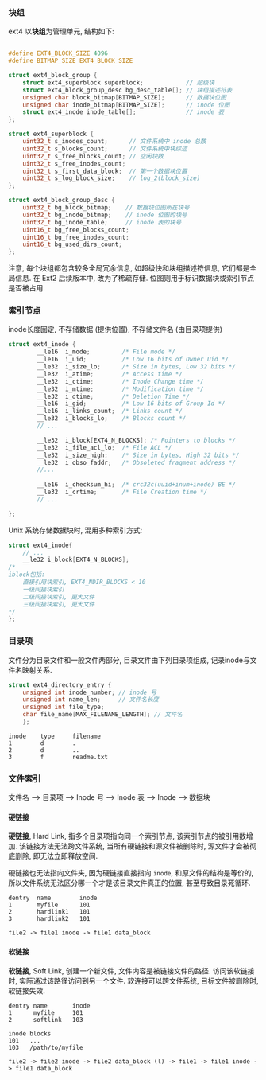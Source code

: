 
### 块组

ext4 以**块组**为管理单元, 结构如下:

```c

#define EXT4_BLOCK_SIZE 4096
#define BITMAP_SIZE EXT4_BLOCK_SIZE

struct ext4_block_group { 
	struct ext4_superblock superblock;            // 超级块
	struct ext4_block_group_desc bg_desc_table[]; // 块组描述符表
	unsigned char block_bitmap[BITMAP_SIZE];      // 数据块位图 
	unsigned char inode_bitmap[BITMAP_SIZE];      // inode 位图 
	struct ext4_inode inode_table[];              // inode 表 
};

struct ext4_superblock {
	uint32_t s_inodes_count;      // 文件系统中 inode 总数
	uint32_t s_blocks_count;      // 文件系统中块综述
	uint32_t s_free_blocks_count; // 空闲块数
	uint32_t s_free_inodes_count;
	uint32_t s_first_data_block;  // 第一个数据块位置
	uint32_t s_log_block_size;    // log_2(block_size)
};

struct ext4_block_group_desc {
	uint32_t bg_block_bitmap;    // 数据块位图所在块号
	uint32_t bg_inode_bitmap;    // inode 位图的块号
	uint32_t bg_inode_table;     // inode 表的块号
	uint16_t bg_free_blocks_count;
	uint16_t bg_free_inodes_count;
	uint16_t bg_used_dirs_count;
};
```


注意, 每个块组都包含较多全局冗余信息, 如超级快和块组描述符信息, 它们都是全局信息. 在 Ext2 后续版本中, 改为了稀疏存储. 位图则用于标识数据块或索引节点是否被占用. 

### 索引节点

inode长度固定, 不存储数据 (提供位置), 不存储文件名 (由目录项提供)

```c
struct ext4_inode {
        __le16  i_mode;         /* File mode */
        __le16  i_uid;          /* Low 16 bits of Owner Uid */
        __le32  i_size_lo;      /* Size in bytes, Low 32 bits */
        __le32  i_atime;        /* Access time */
        __le32  i_ctime;        /* Inode Change time */
        __le32  i_mtime;        /* Modification time */
        __le32  i_dtime;        /* Deletion Time */
        __le16  i_gid;          /* Low 16 bits of Group Id */
        __le16  i_links_count;  /* Links count */
        __le32  i_blocks_lo;    /* Blocks count */
        // ...

        __le32  i_block[EXT4_N_BLOCKS]; /* Pointers to blocks */
        __le32  i_file_acl_lo;  /* File ACL */
        __le32  i_size_high;    /* Size in bytes, High 32 bits */
        __le32  i_obso_faddr;   /* Obsoleted fragment address */
		//...
		
        __le16  i_checksum_hi;  /* crc32c(uuid+inum+inode) BE */
        __le32  i_crtime;       /* File Creation time */
        // ... 

};
```


Unix 系统存储数据块时, 混用多种索引方式:
```c
struct ext4_inode{
	// ...
	__le32 i_block[EXT4_N_BLOCKS];
/* 
iblock包括:
	直接引用块索引, EXT4_NDIR_BLOCKS < 10
	一级间接块索引
	二级间接块索引, 更大文件
	三级间接块索引, 更大文件
*/
};
```

### 目录项

文件分为目录文件和一般文件两部分, 目录文件由下列目录项组成, 记录inode与文件名映射关系.

```c
struct ext4_directory_entry { 
	unsigned int inode_number; // inode 号 
	unsigned int name_len;     // 文件名长度
	unsigned int file_type;
	char file_name[MAX_FILENAME_LENGTH]; // 文件名 
	};
```

```
inode    type     filename
1        d        .
2        d        ..
3        f        readme.txt
```

### 文件索引

文件名 --> 目录项 --> Inode 号 --> Inode 表 --> Inode --> 数据块

#### 硬链接

**硬链接**, Hard Link, 指多个目录项指向同一个索引节点, 该索引节点的被引用数增加. 该链接方法无法跨文件系统, 当所有硬链接和源文件被删除时, 源文件才会被彻底删除, 即无法立即释放空间. 

硬链接也无法指向文件夹, 因为硬链接直接指向 `inode`, 和原文件的结构是等价的, 所以文件系统无法区分哪一个才是该目录文件真正的位置, 甚至导致目录死循环.

```
dentry  name        inode
1       myfile      101
2       hardlink1   101
3       hardlink2   101
```

```
file2 -> file1 inode -> file1 data_block
```

#### 软链接

**软链接**, Soft Link, 创建一个新文件, 文件内容是被链接文件的路径. 访问该软链接时, 实际通过该路径访问到另一个文件. 软连接可以跨文件系统, 目标文件被删除时, 软链接失效.

```
dentry name       inode
1      myfile     101
2      softlink   103

inode blocks 
101   ...
103   /path/to/myfile
```

```
file2 -> file2 inode -> file2 data_block (l) -> file1 -> file1 inode -> file1 data_block
```